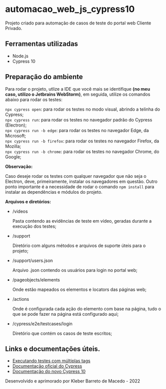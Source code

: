 # automacao_web_js_cypress10

<p>Projeto criado para automação de casos de teste do portal web Cliente Privado.</p>

## Ferramentas utilizadas

- Node.js
- Cypress 10

## Preparação do ambiente
Para rodar o projeto, utlize a IDE que você mais se identifique **(no meu caso, utilizo o Jetbrains WebStorm)**, em
seguida, utilize os comandos abaixo para rodar os testes:

`npx cypress open`: para rodar os testes no modo visual, abrindo a telinha do Cypress;<br>
`npx cypress run`: para rodar os testes no navegador padrão do Cypress (Electron);<br>
`npx cypress run -b edge`: para rodar os testes no navegador Edge, da Microsoft; <br>
`npx cypress run -b firefox`: para rodar os testes no navegador Firefox, da Mozilla;<br>
`npx cypress run -b chrome`: para rodar os testes no navegador Chrome, do Google; <br>

**Observação:**

Caso deseje rodar os testes com qualquer navegador que não seja o Electron, deve,
primeiramente, instalar os navegadores em questão. Outro ponto importante é a necessidade de rodar o comando `npm install` 
para instalar as dependências e módulos do projeto.

**Arquivos e diretórios:**

- /videos

    Pasta contendo as evidências de teste em vídeo, geradas durante a execução dos testes;
- /support

    Diretório com alguns métodos e arquivos de suporte úteis para o projeto;
- /support/users.json

    Arquivo .json contendo os usuários para login no portal web;
- /pageobjects/elements

    Onde estão mapeados os elementos e locators das páginas web;
- /actions

    Onde é configurada cada ação do elemento com base na página, tudo o que se pode fazer na página está configurado aqui;
- /cypress/e2e/testcases/login

    Diretório que contém os casos de teste escritos;

## Links e documentações úteis.

- [Executando testes com múltiplas tags](https://dev.to/r0nunes/cypress-executando-testes-com-multiplas-tags-4e89?_gl=1*18s2jvf*_ga*MTE1Mzk2Mjc2My4xNjQ1MTI0Nzky*_ga_37GXT4VGQK*MTY0OTU0MjkzMC4xNC4xLjE2NDk1NDUzMzguMA..)
- [Documentação oficial do Cypress](https://www.cypress.io/)
- [Documentação do novo Cypress 10](https://www.cypress.io/blog/2022/06/01/cypress-10-release/)

Desenvolvido e aprimorado por Kleber Barreto de Macedo - 2022
